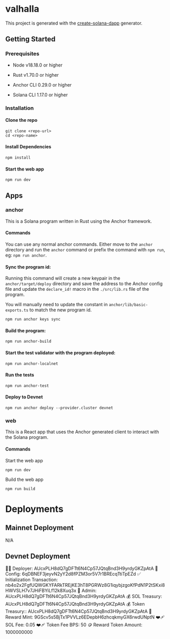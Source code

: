 # valhalla

This project is generated with the [create-solana-dapp](https://github.com/solana-developers/create-solana-dapp) generator.

## Getting Started

### Prerequisites

- Node v18.18.0 or higher

- Rust v1.70.0 or higher
- Anchor CLI 0.29.0 or higher
- Solana CLI 1.17.0 or higher

### Installation

#### Clone the repo

```shell
git clone <repo-url>
cd <repo-name>
```

#### Install Dependencies

```shell
npm install
```

#### Start the web app

```
npm run dev
```

## Apps

### anchor

This is a Solana program written in Rust using the Anchor framework.

#### Commands

You can use any normal anchor commands. Either move to the `anchor` directory and run the `anchor` command or prefix the command with `npm run`, eg: `npm run anchor`.

#### Sync the program id:

Running this command will create a new keypair in the `anchor/target/deploy` directory and save the address to the Anchor config file and update the `declare_id!` macro in the `./src/lib.rs` file of the program.

You will manually need to update the constant in `anchor/lib/basic-exports.ts` to match the new program id.

```shell
npm run anchor keys sync
```

#### Build the program:

```shell
npm run anchor-build
```

#### Start the test validator with the program deployed:

```shell
npm run anchor-localnet
```

#### Run the tests

```shell
npm run anchor-test
```

#### Deploy to Devnet

```shell
npm run anchor deploy --provider.cluster devnet
```

### web

This is a React app that uses the Anchor generated client to interact with the Solana program.

#### Commands

Start the web app

```shell
npm run dev
```

Build the web app

```shell
npm run build
```

# Deployments

## Mainnet Deployment

N/A

## Devnet Deployment

👨‍💻 Deployer: AUcxPLH8dQ7gDFTt6N4Cp57JQtqBnd3H9yrdyGKZpAtA
🔐 Config: 6qDBNEF3jeyvN2yY2d8fPZM3or5V7r1BREcqTtiTpEZd
✅ Initialization Transaction: nb4o2x2FgfUQWGKYFARkTREjKE3hT8PGRWz8G1iqybjzgoKfPdN1P2tSKxi8HWVSLH7v7JHiFBYiLf12k8Xuq3x
🐸 Admin: AUcxPLH8dQ7gDFTt6N4Cp57JQtqBnd3H9yrdyGKZpAtA
💰 SOL Treasury: AUcxPLH8dQ7gDFTt6N4Cp57JQtqBnd3H9yrdyGKZpAtA
💰 Token Treasury:: AUcxPLH8dQ7gDFTt6N4Cp57JQtqBnd3H9yrdyGKZpAtA
🫡 Reward Mint: 9GScv5s5BjTx1PVVLz6EDepbH6zhcqkmyGX6rwdUNptN
❤️‍🩹 SOL Fee: 0.05
❤️‍🩹 Token Fee BPS: 50
🪙 Reward Token Amount: 1000000000
